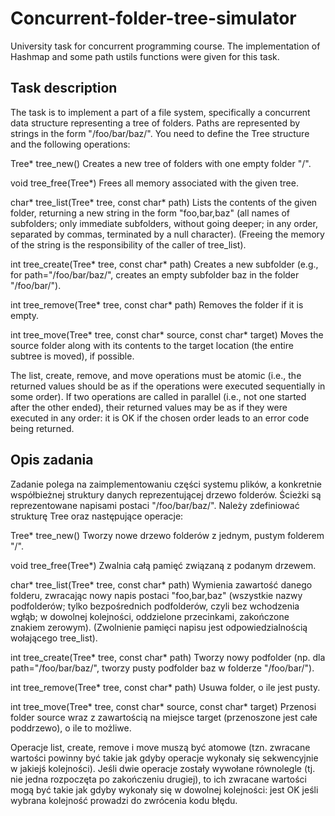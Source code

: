 # Concurrent-folder-tree-simulator

University task for concurrent programming course.
The implementation of Hashmap and some path ustils functions were given for this task.

## Task description

The task is to implement a part of a file system, specifically a concurrent data structure representing a tree of folders. Paths are represented by strings in the form "/foo/bar/baz/". You need to define the Tree structure and the following operations:

Tree* tree_new()
Creates a new tree of folders with one empty folder "/".

void tree_free(Tree*)
Frees all memory associated with the given tree.

char* tree_list(Tree* tree, const char* path)
Lists the contents of the given folder, returning a new string in the form "foo,bar,baz" (all names of subfolders; only immediate subfolders, without going deeper; in any order, separated by commas, terminated by a null character). (Freeing the memory of the string is the responsibility of the caller of tree_list).

int tree_create(Tree* tree, const char* path)
Creates a new subfolder (e.g., for path="/foo/bar/baz/", creates an empty subfolder baz in the folder "/foo/bar/").

int tree_remove(Tree* tree, const char* path)
Removes the folder if it is empty.

int tree_move(Tree* tree, const char* source, const char* target)
Moves the source folder along with its contents to the target location (the entire subtree is moved), if possible.

The list, create, remove, and move operations must be atomic (i.e., the returned values should be as if the operations were executed sequentially in some order). If two operations are called in parallel (i.e., not one started after the other ended), their returned values may be as if they were executed in any order: it is OK if the chosen order leads to an error code being returned.

## Opis zadania

Zadanie polega na zaimplementowaniu części systemu plików, a konkretnie współbieżnej struktury danych reprezentującej drzewo folderów.
Ścieżki są reprezentowane napisami postaci "/foo/bar/baz/".
Należy zdefiniować strukturę Tree oraz następujące operacje:

Tree* tree_new()
Tworzy nowe drzewo folderów z jednym, pustym folderem "/".

void tree_free(Tree*)
Zwalnia całą pamięć związaną z podanym drzewem.

char* tree_list(Tree* tree, const char* path)
Wymienia zawartość danego folderu, zwracając nowy napis postaci "foo,bar,baz" (wszystkie nazwy podfolderów; tylko bezpośrednich podfolderów, czyli bez wchodzenia wgłąb; w dowolnej kolejności, oddzielone przecinkami, zakończone znakiem zerowym). (Zwolnienie pamięci napisu jest odpowiedzialnością wołającego tree_list).

int tree_create(Tree* tree, const char* path)
Tworzy nowy podfolder (np. dla path="/foo/bar/baz/", tworzy pusty podfolder baz w folderze "/foo/bar/").

int tree_remove(Tree* tree, const char* path)
Usuwa folder, o ile jest pusty.

int tree_move(Tree* tree, const char* source, const char* target)
Przenosi folder source wraz z zawartością na miejsce target (przenoszone jest całe poddrzewo), o ile to możliwe.

Operacje list, create, remove i move muszą być atomowe (tzn. zwracane wartości powinny być takie jak gdyby operacje wykonały się sekwencyjnie w jakiejś kolejności).
Jeśli dwie operacje zostały wywołane równolegle (tj. nie jedna rozpoczęta po zakończeniu drugiej), to ich zwracane wartości mogą być takie jak gdyby wykonały się w dowolnej kolejności: jest OK jeśli wybrana kolejność prowadzi do zwrócenia kodu błędu.
